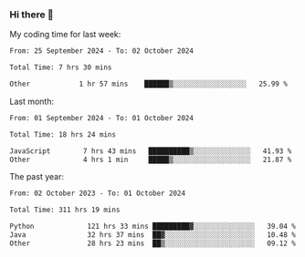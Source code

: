 ### Hi there 👋

My coding time for last week:

<!--START_SECTION:week-->

```txt
From: 25 September 2024 - To: 02 October 2024

Total Time: 7 hrs 30 mins

Other            1 hr 57 mins    ██████▒░░░░░░░░░░░░░░░░░░   25.99 %
```

<!--END_SECTION:week-->

Last month:

<!--START_SECTION:month-->

```txt
From: 01 September 2024 - To: 01 October 2024

Total Time: 18 hrs 24 mins

JavaScript        7 hrs 43 mins   ██████████▒░░░░░░░░░░░░░░   41.93 %
Other             4 hrs 1 min     █████▒░░░░░░░░░░░░░░░░░░░   21.87 %
```

<!--END_SECTION:month-->

The past year:

<!--START_SECTION:year-->

```txt
From: 02 October 2023 - To: 01 October 2024

Total Time: 311 hrs 19 mins

Python             121 hrs 33 mins █████████▓░░░░░░░░░░░░░░░   39.04 %
Java               32 hrs 37 mins  ██▓░░░░░░░░░░░░░░░░░░░░░░   10.48 %
Other              28 hrs 23 mins  ██▒░░░░░░░░░░░░░░░░░░░░░░   09.12 %
```

<!--END_SECTION:year-->

